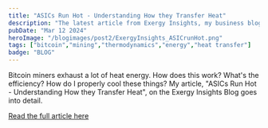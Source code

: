 ```yaml
---
title: "ASICs Run Hot - Understanding How they Transfer Heat"
description: "The latest article from Exergy Insights, my business blog, touches on the fundamentals of heat transfer and thermodynamics, from a bitcoin miner's perspective."
pubDate: "Mar 12 2024"
heroImage: "/blogimages/post2/ExergyInsights_ASICrunHot.png"
tags: ["bitcoin","mining","thermodynamics","energy","heat transfer"]
badge: "BLOG"
---
```

Bitcoin miners exhaust a lot of heat energy. How does this work? What's the efficiency? How do I properly cool these things? My article, "ASICs Run Hot - Understanding How they Transfer Heat", on the Exergy Insights Blog goes into detail.

<a href="https://insights.exergy.me/asics/" target="_blank">Read the full article here</a>
